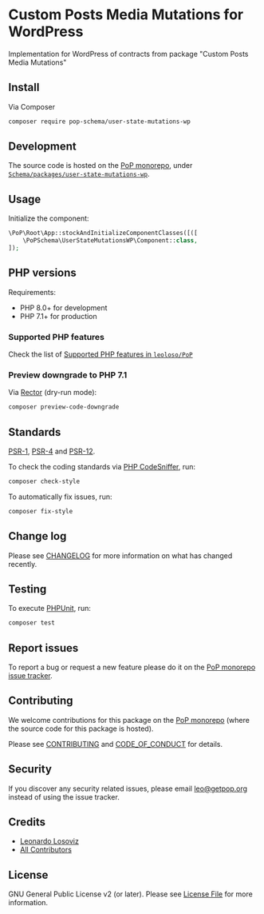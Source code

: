 # Custom Posts Media Mutations for WordPress

<!--
[![Build Status][ico-travis]][link-travis]
[![Quality Score][ico-code-quality]][link-code-quality]
[![Software License][ico-license]](LICENSE.md)
[![Latest Version on Packagist][ico-version]][link-packagist]
[![Coverage Status][ico-scrutinizer]][link-scrutinizer]
[![Total Downloads][ico-downloads]][link-downloads]
-->

Implementation for WordPress of contracts from package "Custom Posts Media Mutations"

## Install

Via Composer

``` bash
composer require pop-schema/user-state-mutations-wp
```

## Development

The source code is hosted on the [PoP monorepo](https://github.com/leoloso/PoP), under [`Schema/packages/user-state-mutations-wp`](https://github.com/leoloso/PoP/tree/master/layers/Schema/packages/user-state-mutations-wp).

## Usage

Initialize the component:

``` php
\PoP\Root\App::stockAndInitializeComponentClasses([([
    \PoPSchema\UserStateMutationsWP\Component::class,
]);
```

## PHP versions

Requirements:

- PHP 8.0+ for development
- PHP 7.1+ for production

### Supported PHP features

Check the list of [Supported PHP features in `leoloso/PoP`](https://github.com/leoloso/PoP/blob/master/docs/supported-php-features.md)

### Preview downgrade to PHP 7.1

Via [Rector](https://github.com/rectorphp/rector) (dry-run mode):

```bash
composer preview-code-downgrade
```

## Standards

[PSR-1](https://www.php-fig.org/psr/psr-1), [PSR-4](https://www.php-fig.org/psr/psr-4) and [PSR-12](https://www.php-fig.org/psr/psr-12).

To check the coding standards via [PHP CodeSniffer](https://github.com/squizlabs/PHP_CodeSniffer), run:

``` bash
composer check-style
```

To automatically fix issues, run:

``` bash
composer fix-style
```

## Change log

Please see [CHANGELOG](CHANGELOG.md) for more information on what has changed recently.

## Testing

To execute [PHPUnit](https://phpunit.de/), run:

``` bash
composer test
```

## Report issues

To report a bug or request a new feature please do it on the [PoP monorepo issue tracker](https://github.com/leoloso/PoP/issues).

## Contributing

We welcome contributions for this package on the [PoP monorepo](https://github.com/leoloso/PoP) (where the source code for this package is hosted).

Please see [CONTRIBUTING](CONTRIBUTING.md) and [CODE_OF_CONDUCT](CODE_OF_CONDUCT.md) for details.

## Security

If you discover any security related issues, please email leo@getpop.org instead of using the issue tracker.

## Credits

- [Leonardo Losoviz][link-author]
- [All Contributors][link-contributors]

## License

GNU General Public License v2 (or later). Please see [License File](LICENSE.md) for more information.

[ico-version]: https://img.shields.io/packagist/v/pop-schema/user-state-mutations-wp.svg?style=flat-square
[ico-license]: https://img.shields.io/badge/license-GPLv2-brightgreen.svg?style=flat-square
[ico-travis]: https://img.shields.io/travis/pop-schema/user-state-mutations-wp/master.svg?style=flat-square
[ico-scrutinizer]: https://img.shields.io/scrutinizer/coverage/g/pop-schema/user-state-mutations-wp.svg?style=flat-square
[ico-code-quality]: https://img.shields.io/scrutinizer/g/pop-schema/user-state-mutations-wp.svg?style=flat-square
[ico-downloads]: https://img.shields.io/packagist/dt/pop-schema/user-state-mutations-wp.svg?style=flat-square

[link-packagist]: https://packagist.org/packages/pop-schema/user-state-mutations-wp
[link-travis]: https://travis-ci.org/pop-schema/user-state-mutations-wp
[link-scrutinizer]: https://scrutinizer-ci.com/g/pop-schema/user-state-mutations-wp/code-structure
[link-code-quality]: https://scrutinizer-ci.com/g/pop-schema/user-state-mutations-wp
[link-downloads]: https://packagist.org/packages/pop-schema/user-state-mutations-wp
[link-author]: https://github.com/leoloso
[link-contributors]: ../../../../../../contributors
